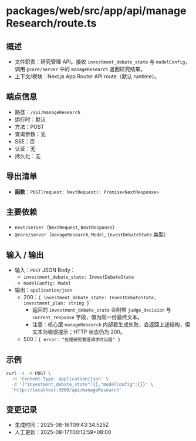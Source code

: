 # packages/web/src/app/api/manageResearch/route.ts

## 概述

- 文件职责：研究管理 API。接收 `investment_debate_state` 与 `modelConfig`，调用 `@core/server` 中的 `manageResearch` 返回研究结果。
- 上下文/模块：Next.js App Router API route（默认 runtime）。

## 端点信息

- 路径：`/api/manageResearch`
- 运行时：默认
- 方法：POST
- 查询参数：无
- SSE：否
- 认证：无
- 持久化：无

## 导出清单

- __函数__：`POST(request: NextRequest): Promise<NextResponse>`

## 主要依赖

- `next/server`（`NextRequest`, `NextResponse`）
- `@core/server`（`manageResearch`, `Model`, `InvestDebateState` 类型）

## 输入 / 输出

- 输入：`POST` JSON Body：
  - `investment_debate_state: InvestDebateState`
  - `modelConfig: Model`
- 输出：`application/json`
  - 200：`{ investment_debate_state: InvestDebateState, investment_plan: string }`
    - 返回的 `investment_debate_state` 会附带 `judge_decision` 与 `current_response` 字段，值为同一份最终文本。
    - 注意：核心层 `manageResearch` 内部若生成失败，会返回上述结构，但文本为错误提示；HTTP 状态仍为 200。
  - 500：`{ error: "处理研究管理请求时出错" }`

## 示例

```bash
curl -s -X POST \
  -H 'Content-Type: application/json' \
  -d '{"investment_debate_state":{},"modelConfig":{}}' \
  'http://localhost:3000/api/manageResearch'
```

## 变更记录

- 生成时间：2025-08-16T09:43:34.525Z
- 人工更新：2025-08-17T00:12:59+08:00
